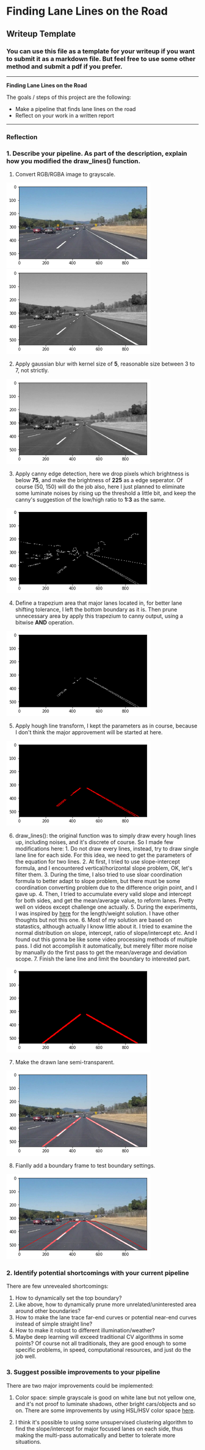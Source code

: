 # **Finding Lane Lines on the Road** 

## Writeup Template

### You can use this file as a template for your writeup if you want to submit it as a markdown file. But feel free to use some other method and submit a pdf if you prefer.

---

**Finding Lane Lines on the Road**

The goals / steps of this project are the following:

* Make a pipeline that finds lane lines on the road
* Reflect on your work in a written report


[//]: # (Image References)

[original]: ./writeup/original.jpg "Original Image"
[grayscale]: ./writeup/grayscale.jpg "Grayscale Image"
[blur]: ./writeup/blur.jpg "Gaussian Blur"
[canny]: ./writeup/canny.jpg "Canny Edge Detection"
[prune]: ./writeup/prune.jpg "Prune Uninterested"
[hough]: ./writeup/hough.jpg "Hough Line Transform"
[lanes]: ./writeup/lanes.jpg "Draw Lanes"
[semi-transparent]: ./writeup/semi-transparent.jpg "Semi-transparent"
[final]: ./writeup/final.jpg "Final Output"


---

### Reflection

### 1. Describe your pipeline. As part of the description, explain how you modified the draw_lines() function.

  1. Convert RGB/RGBA image to grayscale.

  ![original]
  ![grayscale]
    
  2. Apply gaussian blur with kernel size of **5**, reasonable size between 3 to 7, not strictly.

  ![blur]
  
  3. Apply canny edge detection, here we drop pixels which brightness is below **75**, and make the brightness of **225** as a edge seperator. Of course (50, 150) will do the job also, here I just planned to eliminate some luminate noises by rising up the threshold a little bit, and keep the canny's suggestion of the low/high ratio to **1:3** as the same.

  ![canny]
  
  4. Define a trapezium area that major lanes located in, for better lane shifting tolerance, I left the bottom boundary as it is. Then prune unnecessary area by apply this trapezium to canny output, using a bitwise **AND** operation.

  ![prune]
  
  5. Apply hough line transform, I kept the parameters as in course, because I don't think the major approvement will be started at here.

  ![hough]
  
  6. draw_lines(): the original function was to simply draw every hough lines up, including noises, and it's discrete of course. So I made few modifications here:
    1. Do not draw every lines, instead, try to draw single lane line for each side. For this idea, we need to get the parameters of the equation for two lines.
    2. At first, I tried to use slope-intercept formula, and I encountered vertical/horizontal slope problem, OK, let's filter them.
    3. During the time, I also tried to use sloar coordination formula to better adapt to slope problem, but there must be some coordination converting problem due to the difference origin point, and I gave up.
    4. Then, I tried to accumulate every valid slope and intercept for both sides, and get the mean/average value, to reform lanes. Pretty well on videos except challenge one actually.
    5. During the experiments, I was inspired by [here](https://github.com/naokishibuya/car-finding-lane-lines) for the length/weight solution. I have other thoughts but not this one.
    6. Most of my solution are based on statastics, although actually I know little about it. I tried to examine the normal distribution on slope, intercept, ratio of slope/intercept etc. And I found out this gonna be like some video processing methods of multiple pass. I did not accomplish it automatically, but merely filter more noise by manually do the first pass to get the mean/average and deviation scope.
    7. Finish the lane line and limit the boundary to interested part.
      
  ![lanes]
  
  7. Make the drawn lane semi-transparent.

  ![semi-transparent]
  
  8. Fianlly add a boundary frame to test boundary settings.

  ![final]


### 2. Identify potential shortcomings with your current pipeline

There are few unrevealed shortcomings:

1. How to dynamically set the top boundary?
2. Like above, how to dynamically prune more unrelated/uninterested area around other boundaries?
3. How to make the lane trace far-end curves or potential near-end curves instead of simple straight line?
4. How to make it robust to different illumination/weather?
5. Maybe deep learning will exceed traditional CV algorithms in some points? Of course not all traditionals, they are good enough to some specific problems, in speed, computational resources, and just do the job well.

### 3. Suggest possible improvements to your pipeline

There are two major improvements could be implemented:

1. Color space: simple grayscale is good on white lane but not yellow one, and it's not proof to luminate shadows, other bright cars/objects and so on. There are some improvements by using HSL/HSV color space [here](https://github.com/naokishibuya/car-finding-lane-lines).

2. I think it's possible to using some unsupervised clustering algorithm to find the slope/intercept for major focused lanes on each side, thus making the multi-pass automatically and better to tolerate more situations.
